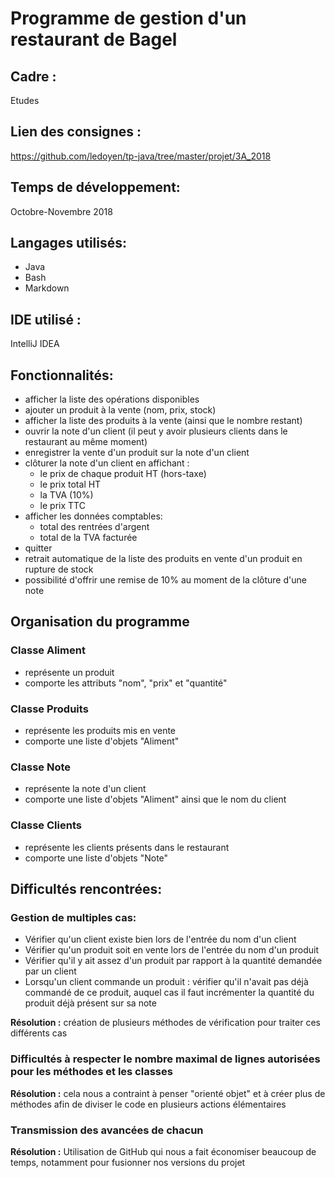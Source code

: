 # Programme de gestion d'un restaurant de Bagel

## Cadre :
Etudes

## Lien des consignes :
https://github.com/ledoyen/tp-java/tree/master/projet/3A_2018

## Temps de développement:
Octobre-Novembre 2018

## Langages utilisés:
- Java
- Bash
- Markdown

## IDE utilisé :
IntelliJ IDEA

## Fonctionnalités:
- afficher la liste des opérations disponibles
- ajouter un produit à la vente (nom, prix, stock)
- afficher la liste des produits à la vente (ainsi que le nombre restant)
- ouvrir la note d'un client (il peut y avoir plusieurs clients dans le restaurant au même moment)
- enregistrer la vente d'un produit sur la note d'un client
- clôturer la note d'un client en affichant :
	- le prix de chaque produit HT (hors-taxe)
	- le prix total HT
	- la TVA (10%)
	- le prix TTC
- afficher les données comptables:
	- total des rentrées d'argent
	- total de la TVA facturée
- quitter
- retrait automatique de la liste des produits en vente d'un produit en rupture de stock
- possibilité d'offrir une remise de 10% au moment de la clôture d'une note

## Organisation du programme

### __Classe Aliment__
- représente un produit
- comporte les attributs "nom", "prix" et "quantité"

### __Classe Produits__
- représente les produits mis en vente
- comporte une liste d'objets "Aliment"

### __Classe Note__
- représente la note d'un client
- comporte une liste d'objets "Aliment" ainsi que le nom du client

### __Classe Clients__
- représente les clients présents dans le restaurant
- comporte une liste d'objets "Note"

## Difficultés rencontrées:
### __Gestion de multiples cas:__
- Vérifier qu'un client existe bien lors de l'entrée du nom d'un client
- Vérifier qu'un produit soit en vente lors de l'entrée du nom d'un produit
- Vérifier qu'il y ait assez d'un produit par rapport à la quantité demandée par un client
- Lorsqu'un client commande un produit : vérifier qu'il n'avait pas déjà commandé de ce produit, auquel cas il faut incrémenter la quantité du produit déjà présent sur sa note

**Résolution :** création de plusieurs méthodes de vérification pour traiter ces différents cas

### __Difficultés à respecter le nombre maximal de lignes autorisées pour les méthodes et les classes__
**Résolution :** cela nous a contraint à penser "orienté objet" et à créer plus de méthodes afin de diviser le code en plusieurs actions élémentaires

### __Transmission des avancées de chacun__<br/>
**Résolution :** Utilisation de GitHub qui nous a fait économiser beaucoup de temps, notamment pour fusionner nos versions du projet
